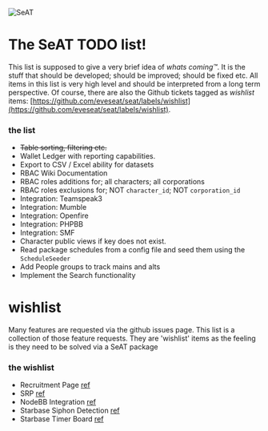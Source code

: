 ![SeAT](http://i.imgur.com/aPPOxSK.png)

# The SeAT TODO list!

This list is supposed to give a very brief idea of *whats coming™*. It is the stuff that should be developed; should be improved; should be fixed etc. All items in this list is very high level and should be interpreted from a long term perspective. Of course, there are also the Github tickets tagged as _wishlist_ items: [https://github.com/eveseat/seat/labels/wishlist](https://github.com/eveseat/seat/labels/wishlist).

### the list
- ~~Table sorting, filtering etc.~~
- Wallet Ledger with reporting capabilities.
- Export to CSV / Excel ability for datasets
- RBAC Wiki Documentation
- RBAC roles additions for; all characters; all corporations
- RBAC roles exclusions for; NOT `character_id`; NOT `corporation_id`
- Integration: Teamspeak3
- Integration: Mumble
- Integration: Openfire
- Integration: PHPBB
- Integration: SMF
- Character public views if key does not exist.
- Read package schedules from a config file and seed them using the `ScheduleSeeder`
- Add People groups to track mains and alts
- Implement the Search functionality

# wishlist
Many features are requested via the github issues page. This list is a collection of those feature requests. They are 'wishlist' items as the feeling is they need to be solved via a SeAT package

### the wishlist
- Recruitment Page [ref](https://github.com/eveseat/seat/issues/30)
- SRP [ref](https://github.com/eveseat/seat/issues/31)
- NodeBB Integration [ref](https://github.com/eveseat/seat/issues/32)
- Starbase Siphon Detection [ref](https://github.com/eveseat/seat/issues/47)
- Starbase Timer Board [ref](https://github.com/eveseat/seat/issues/53)
